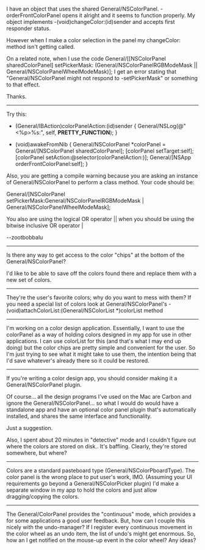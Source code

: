 I have an object that uses the shared General/NSColorPanel.      -orderFrontColorPanel opens it alright and it seems to function properly.
My object implements     -(void)changeColor:(id)sender and accepts first responder status.

However when I make a color selection in the panel my     changeColor: method isn't getting called.

On a related note, when I use the code
    General/[[NSColorPanel sharedColorPanel] setPickerMask: (General/NSColorPanelRGBModeMask || General/NSColorPanelWheelModeMask)];
I get an error stating that "General/NSColorPanel might not respond to -setPickerMask" or something to that effect.

Thanks.

----

Try this:

    

- (General/IBAction)colorPanelAction:(id)sender {
	General/NSLog(@"<%p>%s:", self, __PRETTY_FUNCTION__);
}

- (void)awakeFromNib {
	General/NSColorPanel *colorPanel = General/[NSColorPanel sharedColorPanel];
	[colorPanel setTarget:self];
	[colorPanel setAction:@selector(colorPanelAction:)];
	General/[NSApp orderFrontColorPanel:self];
}


Also, you are getting a compile warning because you are asking an instance of     General/NSColorPanel to perform a class method. Your code should be:

    
General/[NSColorPanel setPickerMask:General/NSColorPanelRGBModeMask | General/NSColorPanelWheelModeMask];


You also are using the logical OR operator     || when you should be using the bitwise inclusive OR operator     |

--zootbobbalu

----

Is there any way to get access to the color "chips" at the bottom of the General/NSColorPanel?

I'd like to be able to save off the colors found there and replace them with a new set of colors.

----

They're the user's favorite colors; why do you want to mess with them? If you need a special list of colors look at General/NSColorPanel's     - (void)attachColorList:(General/NSColorList *)colorList method

----

I'm working on a color design application. Essentially, I want to use the colorPanel as a way of holding colors designed in my app for use in other applications. I can use colorList for this (and that's what I may end up doing) but the color chips are pretty simple and convenient for the user. So I'm just trying to see what it might take to use them, the intention being that I'd save whatever's already there so it could be restored.

----

If you're writing a color design app, you should consider making it a General/NSColorPanel plugin.

Of course... all the design programs I've used on the Mac are Carbon and ignore the General/NSColorPanel... so what I would do would have a standalone app and have an optional color panel plugin that's automatically installed, and shares the same interface and functionality. 

Just a suggestion.

Also, I spent about 20 minutes in "detective" mode and I couldn't figure out where the colors are stored on disk.. It's baffling. Clearly, they're stored somewhere, but where?

----

Colors are a standard pasteboard type (General/NSColorPboardType). The color panel is the wrong place to put user's work, IMO. (Assuming your UI requirements go beyond a General/NSColorPicker plugin) I'd make a separate window in my app to hold the colors and just allow dragging/copying the colors.

----

The General/ColorPanel provides the "continuous" mode, which provides a for some applications a good user feedback. But, how can I couple this nicely with the undo-manager? If I register every continuous movement in the color wheel as an undo item, the list of undo's might get enormous. So, how an I get notified on the mouse-up event in the color wheel? Any ideas?